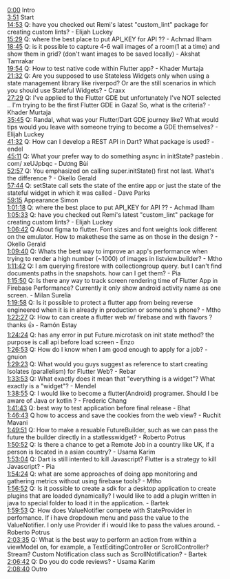[0:00](https://www.youtube.com/watch?v=b3jkAEKSJnA&t=0m00s) Intro  
[3:51](https://www.youtube.com/watch?v=b3jkAEKSJnA&t=3m51s) Start  
[14:53](https://www.youtube.com/watch?v=b3jkAEKSJnA&t=14m53s) Q: have you checked out Remi's latest "custom_lint" package for creating custom lints? - Elijah Luckey  
[15:29](https://www.youtube.com/watch?v=b3jkAEKSJnA&t=15m29s) Q: where the best place to put API_KEY for API ?? - Achmad Ilham  
[18:45](https://www.youtube.com/watch?v=b3jkAEKSJnA&t=18m45s) Q: is it possible to capture 4-6 wall images of a room(1 at a time) and show them in grid? (don't want images to be saved locally) - Akshat Tamrakar  
[19:54](https://www.youtube.com/watch?v=b3jkAEKSJnA&t=19m54s) Q: How to test native code within Flutter app? - Khader Murtaja  
[21:32](https://www.youtube.com/watch?v=b3jkAEKSJnA&t=21m32s) Q: Are you supposed to use Stateless Widgets only when using a state management library like riverpod? Or are the still scenarios in which you should use Stateful Widgets? - Craxx  
[27:29](https://www.youtube.com/watch?v=b3jkAEKSJnA&t=27m29s) Q: I've applied to the Flutter GDE but unfortunately I've NOT selected .. I'm trying to be the first Flutter GDE in Gaza! So, what is the criteria? - Khader Murtaja  
[35:45](https://www.youtube.com/watch?v=b3jkAEKSJnA&t=35m45s) Q: Randal, what was your Flutter/Dart GDE journey like? What would tips would you leave with someone trying to become a GDE themselves? - Elijah Luckey  
[41:32](https://www.youtube.com/watch?v=b3jkAEKSJnA&t=41m32s) Q: How can I develop a REST API in Dart? What package is used? - endel  
[45:11](https://www.youtube.com/watch?v=b3jkAEKSJnA&t=45m11s) Q: What your prefer way to do something async in initState? pastebin . com/ xeUJpbqc - Dương Bùi  
[52:57](https://www.youtube.com/watch?v=b3jkAEKSJnA&t=52m57s) Q: You emphasized on calling super.initState() first not last. What's the difference ? - Okello Gerald  
[57:44](https://www.youtube.com/watch?v=b3jkAEKSJnA&t=57m44s) Q: setState call sets the state of the entire app or just the state of the stateful widget in which it was called - Dave Parks  
[59:15](https://www.youtube.com/watch?v=b3jkAEKSJnA&t=59m15s) Appearance Simon  
[1:01:18](https://www.youtube.com/watch?v=b3jkAEKSJnA&t=1h01m18s) Q: where the best place to put API_KEY for API ?? - Achmad Ilham  
[1:05:33](https://www.youtube.com/watch?v=b3jkAEKSJnA&t=1h05m33s) Q: have you checked out Remi's latest "custom_lint" package for creating custom lints? - Elijah Luckey  
[1:06:42](https://www.youtube.com/watch?v=b3jkAEKSJnA&t=1h06m42s) Q About figma to flutter. Font sizes and font weights look different on the emulator. How to makethese the same as on those in the design ? - Okello Gerald  
[1:09:40](https://www.youtube.com/watch?v=b3jkAEKSJnA&t=1h09m40s) Q: Whats the best way to improve an app's performance when trying to render a high number (~1000) of images in listview.builder? - Mtho  
[1:11:42](https://www.youtube.com/watch?v=b3jkAEKSJnA&t=1h11m42s) Q: I am querying firestore with collectiongroup query. but I can't find documents paths in the snapshots. how can I get them? - Pia  
[1:15:50](https://www.youtube.com/watch?v=b3jkAEKSJnA&t=1h15m50s) Q: Is there any way to track screen rendering time of Flutter App in Firebase Performance? Currently it only show android activity name as one screen. - Milan Surelia  
[1:19:58](https://www.youtube.com/watch?v=b3jkAEKSJnA&t=1h19m58s) Q: Is it possible to protect a flutter app from being reverse engineered when it is in already in production or someone's phone? - Mtho  
[1:22:27](https://www.youtube.com/watch?v=b3jkAEKSJnA&t=1h22m27s) Q: How to can create a flutter web w/ firebase and with flavors ? thanks 👍 - Ramón Estay  
[1:24:24](https://www.youtube.com/watch?v=b3jkAEKSJnA&t=1h24m24s) Q: has any error in put Future.microtask on init state method? the purpose is call api before load screen - Enzo  
[1:26:53](https://www.youtube.com/watch?v=b3jkAEKSJnA&t=1h26m53s) Q: How do I know when I am good enough to apply for a job? - gnuion  
[1:29:23](https://www.youtube.com/watch?v=b3jkAEKSJnA&t=1h29m23s) Q: What would you guys suggest as reference to start creating Isolates (parallelism) for Flutter Web? - Rebar  
[1:33:53](https://www.youtube.com/watch?v=b3jkAEKSJnA&t=1h33m53s) Q: What exactly does it mean that "everything is a widget"? What exactly is a "widget"? - Mendel  
[1:38:55](https://www.youtube.com/watch?v=b3jkAEKSJnA&t=1h38m55s) Q: I would like to become a flutter(Android) programer. Should I be aware of Java or kotlin ? - Frederic Chang  
[1:41:43](https://www.youtube.com/watch?v=b3jkAEKSJnA&t=1h41m43s) Q: best way to test application before final release - Bhat  
[1:46:43](https://www.youtube.com/watch?v=b3jkAEKSJnA&t=1h46m43s) Q how to access and save the cookies from the web view? - Ruchit Mavani  
[1:49:51](https://www.youtube.com/watch?v=b3jkAEKSJnA&t=1h49m51s) Q: How to make a resuable FutureBuilder, such as we can pass the future the builder directly in a statlesswidget? - Roberto Potrus  
[1:50:52](https://www.youtube.com/watch?v=b3jkAEKSJnA&t=1h50m52s) Q: Is there a chance to get a Remote Job in a country like UK, if a person is located in a asian country? - Usama Karim  
[1:53:04](https://www.youtube.com/watch?v=b3jkAEKSJnA&t=1h53m04s) Q: Dart is still intented to kill Javascript? Flutter is a strategy to kill Javascript? - Pia  
[1:54:24](https://www.youtube.com/watch?v=b3jkAEKSJnA&t=1h54m24s) Q: what are some approaches of doing app monitoring and gathering metrics without using firebase tools? - Mtho  
[1:56:52](https://www.youtube.com/watch?v=b3jkAEKSJnA&t=1h56m52s) Q: Is it possible to create a sdk for a desktop application to create plugins that are loaded dynamically? I would like to add a plugin written in java to special folder to load it in the application. - Bartek  
[1:59:53](https://www.youtube.com/watch?v=b3jkAEKSJnA&t=1h59m53s) Q: How does ValueNotifier compete with StateProvider in perfomance. If i have dropdown menu and pass the value to the ValueNotifier. I only use Provider if i would like to pass the values around. - Roberto Potrus  
[2:03:35](https://www.youtube.com/watch?v=b3jkAEKSJnA&t=2h03m35s) Q: What is the best way to perform an action from within a viewModel on, for example, a TextEditingController or ScrollController? Stream? Custom Notification class such as ScrollNotification? - Bartek  
[2:06:42](https://www.youtube.com/watch?v=b3jkAEKSJnA&t=2h06m42s) Q: Do you do code reviews? - Usama Karim  
[2:08:40](https://www.youtube.com/watch?v=b3jkAEKSJnA&t=2h08m40s) Outro  

